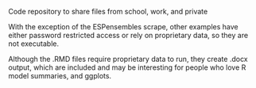 Code repository to share files from school, work, and private

With the exception of the ESPensembles scrape, other examples have either password restricted access or rely on proprietary data, so they are not executable.

Although the .RMD files require proprietary data to run, they create .docx output, which are included and may be interesting for people who love R model summaries, and ggplots.


